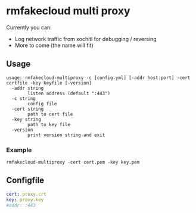 # rmfakecloud multi proxy

Currently you can:
 - Log network traffic from xochitl for debugging / reversing
 - More to come (the name will fit)

## Usage
```
usage: rmfakecloud-multiproxy -c [config.yml] [-addr host:port] -cert certfile -key keyfile [-version]
  -addr string
        listen address (default ":443")
  -c string
        config file
  -cert string
        path to cert file
  -key string
        path to key file
  -version
        print version string and exit
```

### Example
```
rmfakecloud-multiproxy -cert cert.pem -key key.pem
```

## Configfile
```yaml
cert: proxy.crt
key: proxy.key
#addr: :443
```
